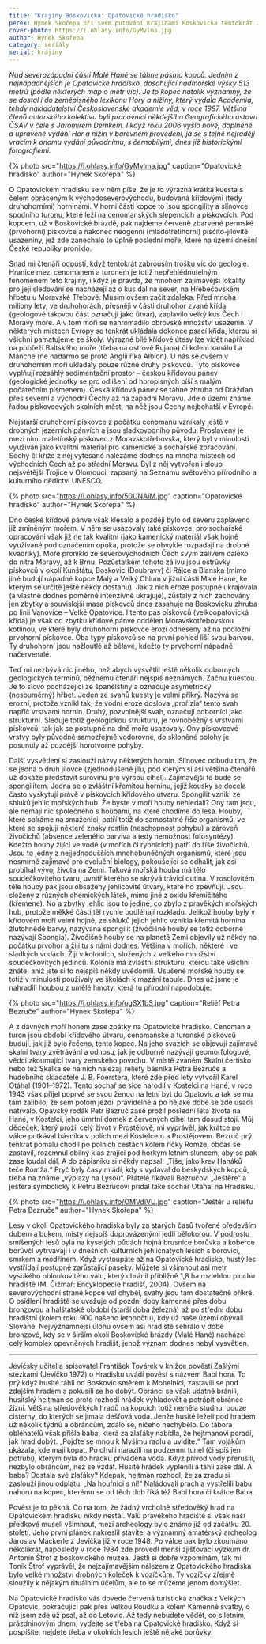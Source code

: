 ```yaml
---
title: "Krajiny Boskovicka: Opatovické hradisko"
perex: Hynek Skořepa při svém putování Krajinami Boskovicka tentokrát zabrousí trochu víc do geologie. Cílem cesty je totiž pásmo kopců, které se táhne nad severozápadní částí Malé Hané. Jedním z nejnápadnějších je Opatovické hradisko.
cover-photo: https://i.ohlasy.info/GyMvlma.jpg
author: Hynek Skořepa
category: seriály
serial: krajiny
---
```


*Nad severozápadní částí Malé Hané se táhne pásmo kopců. Jedním z nejnápadnějších je Opatovické hradisko, dosahující nadmořské výšky 513 metrů (podle některých map o metr víc). Je to kopec natolik významný, že se dostal i do zeměpisného lexikonu Hory a nížiny, který vydala Academia, tehdy nakladatelství Československé akademie věd, v roce 1987. Většina členů autorského kolektivu byli pracovníci někdejšího Geografického ústavu ČSAV v čele s Jaromírem Demkem. I když roku 2006 vyšlo nové, doplněné a upravené vydání Hor a nížin v barevném provedení, já se s tejně nejraději vracím k onomu vydání původnímu, s černobílými, dnes již historickými fotografiemi.*

{% photo src="https://i.ohlasy.info/GyMvlma.jpg" caption="Opatovické hradisko" author="Hynek Skořepa" %}

O Opatovickém hradisku se v něm píše, že je to výrazná krátká kuesta s čelem obráceným k východoseverovýchodu, budovaná křídovými (tedy druhohorními) horninami. V horní části kopce to jsou spongility a slínovce spodního turonu, které leží na cenomanských slepencích a pískovcích. Pod kopcem, už v Boskovické brázdě, pak najdeme červeně zbarvené permské (prvohorní) pískovce a nakonec neogenní (mladotřetihorní) písčito-jílovité usazeniny, jež zde zanechalo to úplně poslední moře, které na území dnešní České republiky proniklo.

Snad mi čtenáři odpustí, když tentokrát zabrousím trošku víc do geologie. Hranice mezi cenomanem a turonem je totiž nepřehlédnutelným fenoménem této krajiny, i když je pravda, že mnohem zajímavější lokality pro její sledování se nacházejí až o kus dál na sever, na Hřebečovském hřbetu u Moravské Třebové. Musím ovšem začít zdaleka. Před mnoha miliony lety, ve druhohorách, přesněji v části druhohor zvané křída (geologové takovou část označují jako útvar), zaplavilo velký kus Čech i Moravy moře. A v tom moři se nahromadilo obrovské množství usazenin. V některých místech Evropy se tenkrát ukládala dokonce psací křída, kterou si všichni pamatujeme ze školy. Výrazné bílé křídové útesy lze vidět například na pobřeží Baltského moře (třeba na ostrově Rujana) či kolem kanálu La Manche (ne nadarmo se proto Anglii říká Albion). U nás se ovšem v druhohorním moři ukládaly pouze různé druhy pískovců. Tyto pískovce vyplňují rozsáhlý sedimentační prostor – českou křídovou pánev (geologické jednotky se pro odlišení od horopisných píší s malým počátečním písmenem). Česká křídová pánev se táhne zhruba od Drážďan přes severní a východní Čechy až na západní Moravu. Jde o území známé řadou pískovcových skalních měst, na něž jsou Čechy nejbohatší v Evropě.

Nejstarší druhohorní pískovce z počátku cenomanu vznikaly ještě v drobných jezerních pánvích a jsou sladkovodního původu. Proslavený je mezi nimi maletínský pískovec z Moravskotřebovska, který byl v minulosti využíván jako kvalitní materiál pro kamenické a sochařské zpracování. Sochy či kříže z něj vytesané nalézáme dodnes na mnoha místech od východních Čech až po střední Moravu. Byl z něj vytvořen i sloup nejsvětější Trojice v Olomouci, zapsaný na Seznamu světového přírodního a kulturního dědictví UNESCO.

{% photo src="https://i.ohlasy.info/50UNAiM.jpg" caption="Opatovické hradisko" author="Hynek Skořepa" %}

Dno české křídové pánve však klesalo a později bylo od severu zaplaveno již zmíněným mořem. V něm se usazovaly také pískovce, pro sochařské opracování však již ne tak kvalitní (jako kamenický materiál však hojně využívané pod označením opuka, protože se obvykle rozpadají na drobné kvádříky). Moře proniklo ze severovýchodních Čech svým zálivem daleko do nitra Moravy, až k Brnu. Pozůstatkem tohoto zálivu jsou ostrůvky pískovců v okolí Kunštátu, Boskovic (Doubravy) či Rájce a Blanska (mimo jiné budují nápadné kopce Malý a Velký Chlum v jižní části Malé Hané, ke kterým se určitě ještě někdy dostanu). Jak z nich eroze postupně ukrajovala (a vlastně dodnes poměrně intenzivně ukrajuje), zůstaly z nich zachovány jen zbytky a souvislejší masa pískovců dnes zasahuje na Boskovicku zhruba po linii Vanovice – Velké Opatovice. I tento pás pískovců (velkoopatovická křída) je však od zbytku křídové pánve oddělen Moravskotřebovskou kotlinou, ve které byly druhohorní pískovce erozí odneseny až na podložní prvohorní pískovce. Oba typy pískovců se na první pohled liší svou barvou. Ty druhohorní jsou nažloutlé až bělavé, kdežto ty prvohorní nápadně načervenalé.

Teď mi nezbývá nic jiného, než abych vysvětlil ještě několik odborných geologických termínů, běžnému čtenáři nejspíš neznámých. Začnu kuestou. Je to slovo pocházející ze španělštiny a označuje asymetrický (nesouměrný) hřbet. Jeden ze svahů kuesty je velmi příkrý. Nazývá se erozní, protože vznikl tak, že vodní eroze doslova „prořízla“ tento svah napříč vrstvami hornin. Druhý, pozvolnější svah, označují odborníci jako strukturní. Sleduje totiž geologickou strukturu, je rovnoběžný s vrstvami pískovců, tak jak se postupně na dně moře usazovaly. Ony pískovcové vrstvy byly původně samozřejmě vodorovné, do skloněné polohy je posunuly až pozdější horotvorné pohyby.

Další vysvětlení si zaslouží názvy některých hornin. Slínovec odbudu tím, že se jedná o druh jílovce (zjednodušeně jílu, pod kterým si asi většina čtenářů už dokáže představit surovinu pro výrobu cihel). Zajímavější to bude se spongilitem. Jedná se o zvláštní křemitou horninu, jejíž kousky se docela často vyskytují právě v pískovcích křídového útvaru. Spongilit vznikl ze shluků jehlic mořských hub. Že byste v moři houby nehledali? Ony tam jsou, ale nemají nic společného s houbami, na které chodíme do lesa. Houby, které sbíráme na smaženici, patří totiž do samostatné říše organismů, ve které se spojují některé znaky rostlin (neschopnost pohybu) a zároveň živočichů (absence zeleného barviva a tedy nemožnost fotosyntézy). Kdežto houby žijící ve vodě (v mořích či rybnících) patří do říše živočichů. Jsou to jedny z nejjednodušších mnohobuněčných organismů, které jsou nesmírně zajímavé pro evoluční biology, pokoušející se odhalit, jak asi probíhal vývoj života na Zemi. Taková mořská houba má tělo soudečkovitého tvaru, uvnitř kterého se skrývá trávicí dutina. V rosolovitém těle houby pak jsou obsaženy jehlicovité útvary, které ho zpevňují. Jsou složeny z různých chemických látek, mimo jiné z oxidu křemičitého (křemene). No a zbytky jehlic jsou to jediné, co zbylo z pravěkých mořských hub, protože měkké části těl rychle podléhají rozkladu. Jelikož houby byly v křídovém moři velmi hojné, ze shluků jejich jehlic vznikla křemitá hornina žlutohnědé barvy, nazývaná spongilit (živočišné houby se totiž odborně nazývají Spongia). Živočišné houby se na planetě Zemi objevily už někdy na počátku prvohor a žijí tu s námi dodnes. Většina v mořích, některé i ve sladkých vodách. Žijí v koloniích, složených z velkého množství soudečkovitých jedinců. Kolonie má zvláštní strukturu, kterou také všichni znáte, aniž jste si to nejspíš někdy uvědomili. Usušené mořské houby se totiž v minulosti používaly ve školách k mazání tabule. Dnes už jsme je nahradili houbou z umělé hmoty, která tu přírodní napodobuje.

{% photo src="https://i.ohlasy.info/ugSX1bS.jpg" caption="Reliéf Petra Bezruče" author="Hynek Skořepa" %}

A z dávných moří honem zase zpátky na Opatovické hradisko. Cenoman a turon jsou období křídového útvaru, cenomanské a turonské pískovců budují, jak již bylo řečeno, tento kopec. Na jeho svazích se objevují zajímavé skalní tvary zvětrávání a odnosu, jak je odborně nazývají geomorfologové, vědci zkoumající tvary zemského povrchu. V místě zvaném Skalní čertisko nebo též Skalka se na nich nalézají reliéfy básníka Petra Bezruče a hudebního skladatele J. B. Foerstera, které zde před lety vytvořil Karel Otáhal (1901–1972). Tento sochař se sice narodil v Kostelci na Hané, v roce 1943 však přijel poprvé se svou ženou na letní byt do Opatovic a tak se mu tam zalíbilo, že sem potom jezdil pravidelně a po nějaké době se zde usadil natrvalo. Opavský rodák Petr Bezruč zase prožil poslední léta života na Hané, v Kostelci, jeho úmrtní domek z červených cihel tam dosud stojí. Můj dědeček, který prožil celý život v Prostějově, mi vyprávěl, jak krátce po válce potkával básníka v polích mezi Kostelcem a Prostějovem. Bezruč prý tenkrát pomalu chodil po polních cestách kolem říčky Romže, občas se zastavil, rozemnul obilný klas zrající pod horkým letním sluncem, aby se pak zase loudal dál. A do zápisníku si někdy napsal: „Tiše, jako krev Hanáků teče Romža.“ Pryč byly časy mládí, kdy s vydával do beskydských kopců, třeba na známé „výplazy na Lysou“. Přátelé říkávali Bezručovi „Ještěre“ a ještěra symbolicky k Petru Bezručovi přidal také sochař Otáhal na Hradisku.

{% photo src="https://i.ohlasy.info/OMVdiVU.jpg" caption="Ještěr u reliéfu Petra Bezruče" author="Hynek Skořepa" %}

Lesy v okolí Opatovického hradiska byly za starých časů tvořené především dubem a bukem, místy nejspíš doprovázenými jedlí bělokorou. V podrostu smíšených lesů byla na kyselých půdách hojná brusnice borůvka a koberce borůvčí vytrvávají i v dnešních kulturních jehličnatých lesích s borovicí, smrkem a modřínem. Když vystoupáte až na Opatovické hradisko, hustý les vystřídají postupně zarůstající paseky. Můžete si všimnout asi metr vysokého obloukovitého valu, který chránil přibližně 1,8 ha rozlehlou plochu hradiště (M. Čižmář: Encyklopedie hradišť, 2004). Ovšem na severovýchodní straně kopce val chyběl, svahy jsou tam dostatečně příkré. O osídlení hradiště se uvažuje od pozdní doby kamenné přes dobu bronzovou a halštatské období (starší doba železná) až po střední dobu hradištní (kolem roku 900 našeho letopočtu), kdy už naše území obývali Slované. Nejvýznamnější úlohu ovšem asi hradiště sehrálo v době bronzové, kdy se v širším okolí Boskovické brázdy (Malé Hané) nacházel celý komplex opevněných hradišť, jehož význam dodnes nebyl vysvětlen.

---

Jevíčský učitel a spisovatel František Továrek v knížce pověstí Zašlými stezkami (Jevíčko 1972) o Hradisku uvádí pověst s názvem Babí hora. To prý když husité táhli od Boskovic směrem k Mohelnici, zastavili se pod zdejším hradem a pokusili se ho dobýt. Obránci se však udatně bránili, husitský hejtman se proto rozhodl hrádek vyhladovět a potrápit obránce žízní. Většina středověkých hradů na kopcích totiž neměla studnu, pouze cisterny, do kterých se jímala dešťová voda. Jenže husité leželi pod hradem už několik týdnů a obráncům, zdálo se, ničeho nechybělo. Do tábora obléhatelů však přišla baba, která za zlaťáky nabídla, že hejtmanovi poradí, jak hrad dobýt. „Pojďte se mnou k Myšímu radlu a uvidíte.“ Tam vojákům ukázala, kde mají kopat. Po chvíli narazili na podzemní tunel (či spíš jen potrubí), kterým byla do hrádku přiváděna voda. Když přívod vody přerušili, nezbylo obráncům, než se vzdát. Husité hrádek vyplenili a táhli zase dál. A baba? Dostala své zlaťáky? Kdepak, hejtman rozhodl, že za zradu si zaslouží jinou odplatu: „Na houfnici s ní!“ Naládovali prach a vystřelili babu nahoru na kopec, kterému se od těch dob říká též Babí hora či krátce Baba.

Pověst je to pěkná. Co na tom, že žádný vrcholně středověký hrad na Opatovickém hradisku nikdy nestál. Valů pravěkého hradiště si však naši předkové museli všimnout, mezi archeology bylo známo již od začátku 20. století. Jeho první plánek nakreslil stavitel a významný amatérský archeolog Jaroslav Mackerle z Jevíčka již v roce 1948. Po válce pak bylo zkoumáno několikrát, naposledy v roce 1984 zde provedl menší zjišťovací výzkum dr. Antonín Štrof z boskovického muzea. Jestli si dobře vzpomínám, tak mi Toník Štrof vyprávěl, že nejzajímavějším nálezem z Opatovického hradiska bylo velké množství drobných koleček k vozíčkům. Ty vozíčky zřejmě sloužily k nějakým rituálním účelům, ale to se můžeme jenom domýšlet.

Na Opatovické hradisko vás dovede červená turistická značka z Velkých Opatovic, pokračující pak přes Velkou Roudku a kolem Kamenné svatby, o níž jsem zde už psal, až do Letovic. Až tedy nebudete vědět, co s letním, prázdninovým dnem, vydejte se třeba na Opatovické hradisko. Když si pospíšíte, nejdete třeba v okolních lesích ještě nějaké borůvky.
